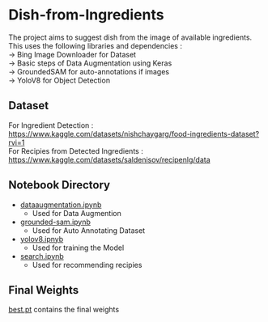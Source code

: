 # Dish-from-Ingredients
The project aims to suggest dish from the image of available ingredients.<br />
This uses the following libraries and dependencies :<br />
-> Bing Image Downloader for Dataset<br />
-> Basic steps of Data Augmentation using Keras<br />
-> GroundedSAM for auto-annotations if images<br />
-> YoloV8 for Object Detection<br />
## Dataset
For Ingredient Detection : <br />
https://www.kaggle.com/datasets/nishchaygarg/food-ingredients-dataset?rvi=1 <br />
For Recipies from Detected Ingredients : <br /> 
https://www.kaggle.com/datasets/saldenisov/recipenlg/data
## Notebook Directory
- [dataaugmentation.ipynb](https://github.com/0108khushi/Dish-from-Ingredients/blob/main/Notebooks/dataaugmentation.ipynb)<br />
  - Used for Data Augmention<br />
- [grounded-sam.ipynb](https://github.com/0108khushi/Dish-from-Ingredients/blob/main/Notebooks/grounded-sam.ipynb)<br />
  - Used for Auto Annotating Dataset<br />
- [yolov8.ipnyb](https://github.com/0108khushi/Dish-from-Ingredients/blob/main/Notebooks/yolov8.ipynb)<br />
  - Used for training the Model<br />
- [search.ipynb](https://github.com/0108khushi/Dish-from-Ingredients/blob/main/Notebooks/search.ipynb)<br />
  - Used for recommending recipies<br />
  
## Final Weights
[best.pt](https://github.com/0108khushi/Dish-from-Ingredients/blob/main/best.pt) contains the final weights <br />


